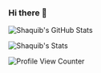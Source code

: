 ### Hi there 👋

![Shaquib's GitHub Stats](https://github-readme-stats.vercel.app/api?username=shaquib97&show_icons=true&theme=gradient)

![Shaquib's Stats](https://github-readme-stats.vercel.app/api/top-langs/?username=shaquib97&theme=gradient)

![Profile View Counter](https://komarev.com/ghpvc/?username=shaquib97)
